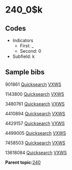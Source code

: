 # 240\_0$k

## Codes

-   Indicators
    -   First: \_
    -   Second: 0
-   Subfield: k

## Sample bibs

901861 [Quicksearch](https://search.library.yale.edu/catalog/901861) [VXWS](http://prodorbis.library.yale.edu:7014/vxws/GetHoldingsService?bibId=901861)

1143800 [Quicksearch](https://search.library.yale.edu/catalog/1143800) [VXWS](http://prodorbis.library.yale.edu:7014/vxws/GetHoldingsService?bibId=1143800)

3480761 [Quicksearch](https://search.library.yale.edu/catalog/3480761) [VXWS](http://prodorbis.library.yale.edu:7014/vxws/GetHoldingsService?bibId=3480761)

4410894 [Quicksearch](https://search.library.yale.edu/catalog/4410894) [VXWS](http://prodorbis.library.yale.edu:7014/vxws/GetHoldingsService?bibId=4410894)

4429157 [Quicksearch](https://search.library.yale.edu/catalog/4429157) [VXWS](http://prodorbis.library.yale.edu:7014/vxws/GetHoldingsService?bibId=4429157)

4499005 [Quicksearch](https://search.library.yale.edu/catalog/4499005) [VXWS](http://prodorbis.library.yale.edu:7014/vxws/GetHoldingsService?bibId=4499005)

7458503 [Quicksearch](https://search.library.yale.edu/catalog/7458503) [VXWS](http://prodorbis.library.yale.edu:7014/vxws/GetHoldingsService?bibId=7458503)

13618084 [Quicksearch](https://search.library.yale.edu/catalog/13618084) [VXWS](http://prodorbis.library.yale.edu:7014/vxws/GetHoldingsService?bibId=13618084)

**Parent topic:**[240](../../tags/240/240.md)

